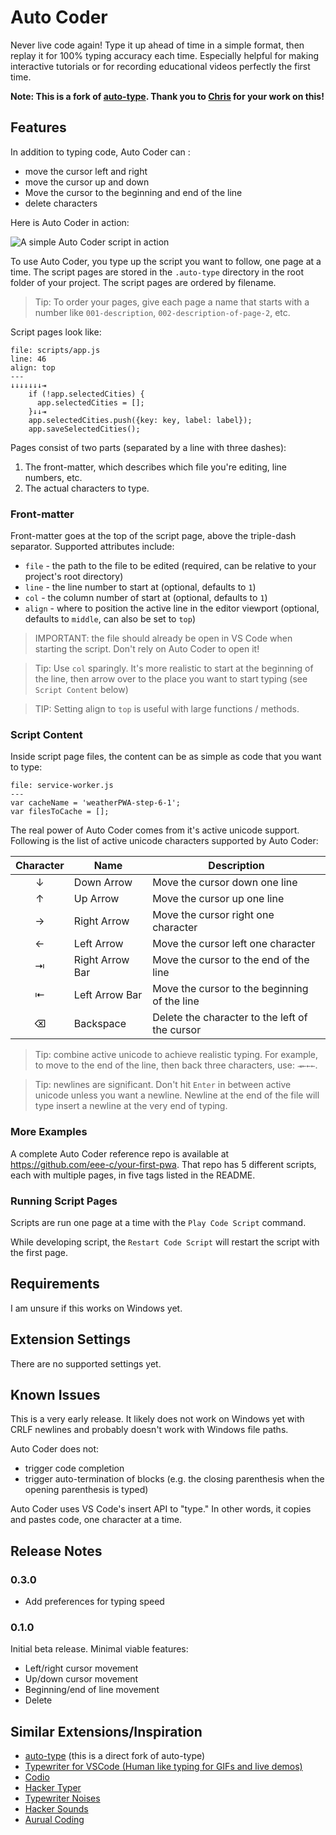 # Auto Coder

Never live code again! Type it up ahead of time in a simple format, then replay it for 100% typing accuracy each time. Especially helpful for making interactive tutorials or for recording educational videos perfectly the first time.

**Note: This is a fork of [auto-type](https://github.com/eee-c/auto-type). Thank you to [Chris](https://github.com/eee-c) for your work on this!**

## Features

In addition to typing code, Auto Coder can :

* move the cursor left and right
* move the cursor up and down
* Move the cursor to the beginning and end of the line
* delete characters

Here is Auto Coder in action:

![A simple Auto Coder script in action](https://raw.githubusercontent.com/eee-c/auto-type/master/images/basic_auto_type.gif)

To use Auto Coder, you type up the script you want to follow, one page at a time. The script pages are stored in the `.auto-type` directory in the root folder of your project. The script pages are ordered by filename.

> Tip: To order your pages, give each page a name that starts with a number like `001-description`, `002-description-of-page-2`, etc.

Script pages look like:

```
file: scripts/app.js
line: 46
align: top
---
↓↓↓↓↓↓↓⇥
    if (!app.selectedCities) {
      app.selectedCities = [];
    }↓↓⇥
    app.selectedCities.push({key: key, label: label});
    app.saveSelectedCities();
```

Pages consist of two parts (separated by a line with three dashes):

1. The front-matter, which describes which file you're editing, line numbers, etc.
2. The actual characters to type.

### Front-matter

Front-matter goes at the top of the script page, above the triple-dash separator. Supported attributes include:

* `file` - the path to the file to be edited (required, can be relative to your project's root directory)
* `line` - the line number to start at (optional, defaults to `1`)
* `col` - the column number of start at (optional, defaults to `1`)
* `align` - where to position the active line in the editor viewport (optional, defaults to `middle`, can also be set to `top`)

> IMPORTANT: the file should already be open in VS Code when starting the script. Don't rely on Auto Coder to open it!

> Tip: Use `col` sparingly. It's more realistic to start at the beginning of the line, then arrow over to the place you want to start typing (see `Script Content` below)

> TIP: Setting align to `top` is useful with large functions / methods.

### Script Content

Inside script page files, the content can be as simple as code that you want to type:

```
file: service-worker.js
---
var cacheName = 'weatherPWA-step-6-1';
var filesToCache = [];
```

The real power of Auto Coder comes from it's active unicode support. Following is the list of active unicode characters supported by Auto Coder:

| Character | Name | Description |
|:---------:|------|-------------|
| ↓         | Down Arrow      | Move the cursor down one line |
| ↑         | Up Arrow        | Move the cursor up one line |
| →         | Right Arrow     | Move the cursor right one character |
| ←         | Left Arrow      | Move the cursor left one character |
| ⇥         | Right Arrow Bar | Move the cursor to the end of the line |
| ⇤         | Left Arrow Bar  | Move the cursor to the beginning of the line |
| ⌫         | Backspace       | Delete the character to the left of the cursor |

> Tip: combine active unicode to achieve realistic typing. For example, to move to the end of the line, then back three characters, use: `⇥←←←`.

> Tip: newlines are significant. Don't hit `Enter` in between active unicode unless you want a newline. Newline at the end of the file will type insert a newline at the very end of typing.

### More Examples

A complete Auto Coder reference repo is available at https://github.com/eee-c/your-first-pwa. That repo has 5 different scripts, each with multiple pages, in five tags listed in the README.

### Running Script Pages

Scripts are run one page at a time with the `Play Code Script` command.

While developing script, the `Restart Code Script` will restart the script with the first page.

## Requirements

I am unsure if this works on Windows yet.

## Extension Settings

There are no supported settings yet.

## Known Issues

This is a very early release. It likely does not work on Windows yet with CRLF newlines and probably doesn't work with Windows file paths.

Auto Coder does not:

- trigger code completion
- trigger auto-termination of blocks (e.g. the closing parenthesis when the opening parenthesis is typed)

Auto Coder uses VS Code's insert API to "type." In other words, it copies and pastes code, one character at a time.

## Release Notes

### 0.3.0
- Add preferences for typing speed

### 0.1.0

Initial beta release. Minimal viable features:

- Left/right cursor movement
- Up/down cursor movement
- Beginning/end of line movement
- Delete

## Similar Extensions/Inspiration
- [auto-type](https://github.com/eee-c/auto-type) (this is a direct fork of auto-type)
- [Typewriter for VSCode (Human like typing for GIFs and live demos)](https://github.com/dan-silver/typewriter-for-vscode)
- [Codio](https://github.com/wix-incubator/codio)
- [Hacker Typer](https://github.com/nodename/vscode-hacker-typer)
- [Typewriter Noises](https://github.com/timmyreilly/TypewriterNoises-VSCode)
- [Hacker Sounds](https://github.com/mattogodoy/hacker-sounds)
- [Aurual Coding](https://github.com/jengjeng/aural-coding-vscode)